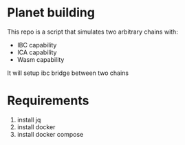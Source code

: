 # Planet building

This repo is a script that simulates two arbitrary chains with:
* IBC capability
* ICA capability
* Wasm capability

It will setup ibc bridge between two chains

# Requirements

1. install jq
2. install docker
3. install docker compose